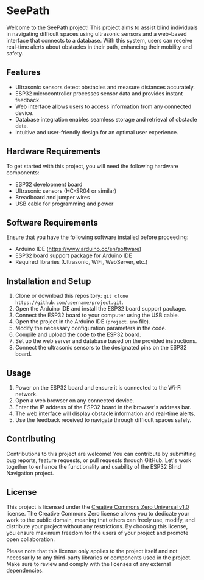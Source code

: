 # SeePath 

Welcome to the SeePath project! This project aims to assist blind individuals in navigating difficult spaces using ultrasonic sensors and a web-based interface that connects to a database. With this system, users can receive real-time alerts about obstacles in their path, enhancing their mobility and safety.

## Features

- Ultrasonic sensors detect obstacles and measure distances accurately.
- ESP32 microcontroller processes sensor data and provides instant feedback.
- Web interface allows users to access information from any connected device.
- Database integration enables seamless storage and retrieval of obstacle data.
- Intuitive and user-friendly design for an optimal user experience.

## Hardware Requirements

To get started with this project, you will need the following hardware components:

- ESP32 development board
- Ultrasonic sensors (HC-SR04 or similar)
- Breadboard and jumper wires
- USB cable for programming and power

## Software Requirements

Ensure that you have the following software installed before proceeding:

- Arduino IDE (https://www.arduino.cc/en/software)
- ESP32 board support package for Arduino IDE
- Required libraries (Ultrasonic, WiFi, WebServer, etc.)

## Installation and Setup

1. Clone or download this repository: `git clone https://github.com/username/project.git`.
2. Open the Arduino IDE and install the ESP32 board support package.
3. Connect the ESP32 board to your computer using the USB cable.
4. Open the project in the Arduino IDE (`project.ino` file).
5. Modify the necessary configuration parameters in the code.
6. Compile and upload the code to the ESP32 board.
7. Set up the web server and database based on the provided instructions.
8. Connect the ultrasonic sensors to the designated pins on the ESP32 board.

## Usage

1. Power on the ESP32 board and ensure it is connected to the Wi-Fi network.
2. Open a web browser on any connected device.
3. Enter the IP address of the ESP32 board in the browser's address bar.
4. The web interface will display obstacle information and real-time alerts.
5. Use the feedback received to navigate through difficult spaces safely.

## Contributing

Contributions to this project are welcome! You can contribute by submitting bug reports, feature requests, or pull requests through GitHub. Let's work together to enhance the functionality and usability of the ESP32 Blind Navigation project.

## License

This project is licensed under the [Creative Commons Zero Universal v1.0](https://creativecommons.org/publicdomain/zero/1.0/) license. The Creative Commons Zero license allows you to dedicate your work to the public domain, meaning that others can freely use, modify, and distribute your project without any restrictions. By choosing this license, you ensure maximum freedom for the users of your project and promote open collaboration.

Please note that this license only applies to the project itself and not necessarily to any third-party libraries or components used in the project. Make sure to review and comply with the licenses of any external dependencies.
